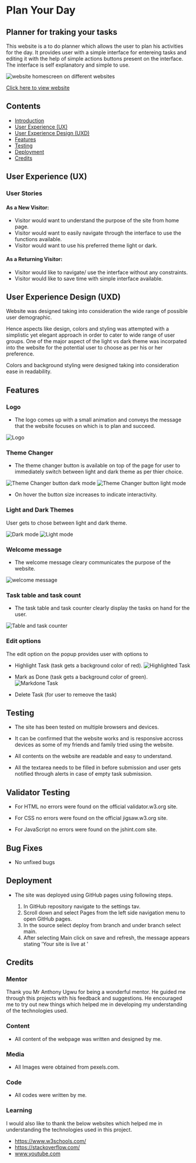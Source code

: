 # Plan Your Day

## Planner for traking your tasks 

This website is a to do planner which allows the user to plan his activities for the day. It provides user with a simple interface for entereing tasks and editing it with the help of simple actions buttons present on the interface. The interface is self explanatory and simple to use.



![website homescreen on different websites](/assets/images/multiscreen.png)

[Click here to view website](https://abhilashaynipully.github.io/plan-your-tasks)

## Contents

- [Introduction](#Plan-Your-Day)
- [User Experience (UX)](#user-experience-ux)        
- [User Experience Design (UXD)](#user-experience-design-uxd)
- [Features](#features)
- [Testing](#testing)
- [Deployment](#deployment)
- [Credits](#credits)




## User Experience (UX)

   ### User Stories

####  As a New Visitor:
- Visitor would want to understand the purpose of the site from home page.
- Visitor would want to easily navigate through the interface to use the functions available.
- Visitor would want to use his preferred theme light or dark.


####  As a Returning Visitor:
- Visitor would like to navigate/ use the interface without any constraints.
- Visitor would like to save time with simple interface available.



## User Experience Design (UXD)
Website was designed taking into consideration the wide range of possible user demographic. 

Hence aspects like design, colors and styling was attempted with a simplistic yet elegant approach in order to cater to wide range of user groups. One of the major aspect of the light vs dark theme was incorpated into the website for the potential user to choose as per his or her preference.

Colors and background styling were designed taking into consideration ease in readability.

## Features

### Logo
  - The logo comes up with a small animation and conveys the message that the website focuses on which is to plan and succeed.

  ![Logo](/assets/images/logo.png)

### Theme Changer
  - The theme changer button is available on top of the page for user to immediately switch between light and dark theme as per thier choice.

  ![Theme Changer button dark mode](/assets/images/theme-changer-dark.png)
  ![Theme Changer button light mode](/assets/images/theme-changer-light.png)

  - On hover the button size increases to indicate interactivity.

### Light and Dark Themes
  User gets to chose between light and dark theme.

  ![Dark mode](/assets/images/dark-mode.png)
  ![Light mode](/assets/images/light-mode.png)


### Welcome message
   - The welcome message cleary communicates the purpose of the website.

   ![welcome message](/assets/images/welcome-message.png)


### Task table and task count
  - The task table and task counter clearly display the tasks on hand for the user.

   ![Table and task counter](/assets/images/table-count.png)


### Edit options 
  The edit option on the popup provides user with options to 
   - Highlight Task (task gets a background color of red).
     ![Highlighted Task](/assets/images/highlight.png)

   - Mark as Done (task gets a background color of green).
     ![Markdone Task](/assets/images/markdone.png)

   - Delete Task (for user to remeove the task) 




## Testing

  - The site has been tested on multiple browsers and devices.

  - It can be confirmed that the website works and is responsive accross devices as some of my friends and family tried using the website.

  - All contents on the website are readable and easy to understand.

  - All the textarea needs to be filled in before submission and user gets notified through alerts in case of empty task submission.


## Validator Testing

  - For HTML no errors were found on the official validator.w3.org site.

  - For CSS no errors were found on the official jigsaw.w3.org site. 

  - For JavaScript no errors were found on the jshint.com site. 


## Bug Fixes

   - No unfixed bugs


## Deployment

   - The site was deployed using GitHub pages using following steps.

     1. In GitHub repository navigate to the settings tav.
     2. Scroll down and select Pages from the left side navigation menu to open GitHub pages.
     3. In the source select deploy from branch and under branch select main.
     4. After selecting Main click on save and refresh, the message appears stating 'Your site is live at '


## Credits
### Mentor
Thank you Mr Anthony Ugwu for being a wonderful mentor. He guided me through this projects with his feedback and suggestions. 
He encouraged me to try out new things which helped me in developing my understanding of the technologies used.

 ### Content
- All content of the webpage was written and designed by me.
 
 ### Media
 - All Images were obtained from pexels.com.

 ### Code
 - All codes were written by me.

 ### Learning 
 I would also like to thank the below websites which helped me in understanding the technologies used in this project.
 - https://www.w3schools.com/
 - https://stackoverflow.com/
 - www.youtube.com


